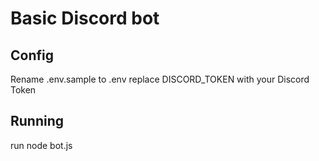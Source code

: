 # Basic Discord bot

## Config
Rename .env.sample to .env
replace DISCORD_TOKEN with your Discord Token

## Running

run node bot.js
